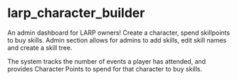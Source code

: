 # larp_character_builder
An admin dashboard for LARP owners! Create a character, spend skillpoints to buy skills. Admin section allows for admins to add skills, edit skill names and create a skill tree.

The system tracks the number of events a player has attended, and provides Character Points to spend for that character to buy skills.
